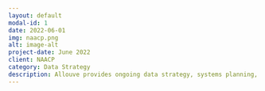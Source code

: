```yaml
---
layout: default
modal-id: 1
date: 2022-06-01
img: naacp.png
alt: image-alt
project-date: June 2022
client: NAACP
category: Data Strategy
description: Allouve provides ongoing data strategy, systems planning, and data implementation services for the NAACP. The services include data system analysis, data strategy development, data architecture development, scalable cloud infrastructure planning, data analytics, and change management.
---
```

